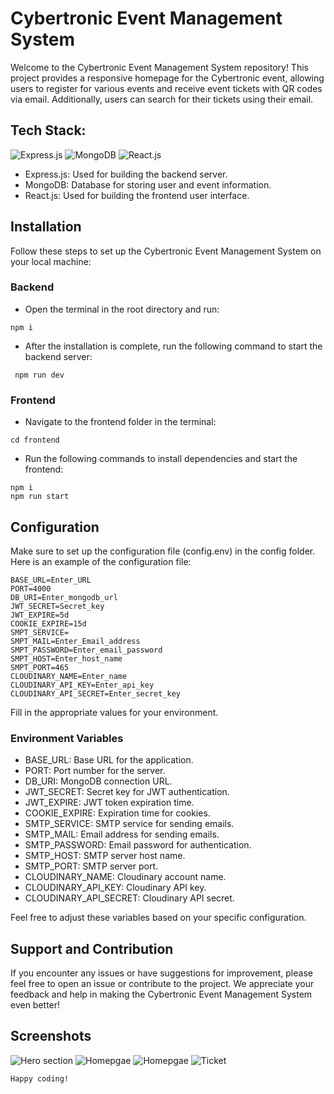 # Cybertronic Event Management System
Welcome to the Cybertronic Event Management System repository! This project provides a responsive homepage for the Cybertronic event, allowing users to register for various events and receive event tickets with QR codes via email. Additionally, users can search for their tickets using their email.

## Tech Stack:
![Express.js](https://img.shields.io/badge/Express.js-^4.17.1-blue)
![MongoDB](https://img.shields.io/badge/Mongoose-^5.13.5-green)
![React.js](https://img.shields.io/badge/React.js-^18.2.0-blue)
- Express.js: Used for building the backend server.
- MongoDB: Database for storing user and event information.
- React.js: Used for building the frontend user interface.


## Installation
Follow these steps to set up the Cybertronic Event Management System on your local machine:

### Backend
- Open the terminal in the root directory and run: 
```
npm i
```
- After the installation is complete, run the following command to start the backend server: 
```
 npm run dev 
 ```

### Frontend
- Navigate to the frontend folder in the terminal: 
``` 
cd frontend
```
- Run the following commands to install dependencies and start the frontend: 

```
npm i
npm run start 
```

## Configuration
Make sure to set up the configuration file (config.env) in the config folder. Here is an example of the configuration file:
```
BASE_URL=Enter_URL
PORT=4000
DB_URI=Enter_mongodb_url
JWT_SECRET=Secret_key
JWT_EXPIRE=5d
COOKIE_EXPIRE=15d
SMPT_SERVICE=
SMPT_MAIL=Enter_Email_address
SMPT_PASSWORD=Enter_email_password
SMPT_HOST=Enter_host_name
SMPT_PORT=465
CLOUDINARY_NAME=Enter_name
CLOUDINARY_API_KEY=Enter_api_key
CLOUDINARY_API_SECRET=Enter_secret_key
```

Fill in the appropriate values for your environment.

### Environment Variables
- BASE_URL: Base URL for the application.
- PORT: Port number for the server.
- DB_URI: MongoDB connection URL.
- JWT_SECRET: Secret key for JWT authentication.
- JWT_EXPIRE: JWT token expiration time.
- COOKIE_EXPIRE: Expiration time for cookies.
- SMTP_SERVICE: SMTP service for sending emails.
- SMTP_MAIL: Email address for sending emails.
- SMTP_PASSWORD: Email password for authentication.
- SMTP_HOST: SMTP server host name.
- SMTP_PORT: SMTP server port.
- CLOUDINARY_NAME: Cloudinary account name.
- CLOUDINARY_API_KEY: Cloudinary API key.
- CLOUDINARY_API_SECRET: Cloudinary API secret.

Feel free to adjust these variables based on your specific configuration.

## Support and Contribution
If you encounter any issues or have suggestions for improvement, please feel free to open an issue or contribute to the project. We appreciate your feedback and help in making the Cybertronic Event Management System even better!

## Screenshots
![Hero section]('https://github.com/iodump01/cybertronic-landing-page/blob/main/screenshots/1.png')
![Homepgae]('https://github.com/iodump01/cybertronic-landing-page/blob/main/screenshots/2.png')
![Homepgae]('https://github.com/iodump01/cybertronic-landing-page/blob/main/screenshots/3.png')
![Ticket]('https://github.com/iodump01/cybertronic-landing-page/blob/main/screenshots/4.png')


`Happy coding!`
